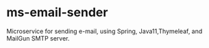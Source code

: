 # ms-email-sender
Microservice for sending e-mail, using Spring, Java11,Thymeleaf, and MailGun SMTP server.
